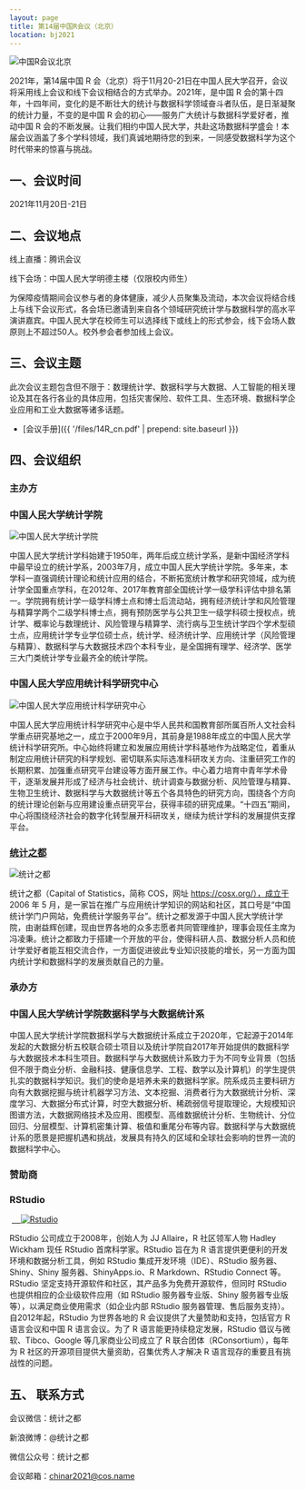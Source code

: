 ```yaml
---
layout: page
title: 第14届中国R会议（北京）
location: bj2021
---
```


<!-- picture -->
<div class="row">
  <div class="col-md-10 col-md-offset-1 text-center">
    <img src="{{ '/img/head-bj-2021.png' | prepend: site.baseurl }}" alt="中国R会议北京" class="img-responsive" />
  </div>
</div>

2021年，第14届中国 R 会（北京）将于11月20-21日在中国人民大学召开，会议将采用线上会议和线下会议相结合的方式举办。2021年，是中国 R 会的第十四年，十四年间，变化的是不断壮大的统计与数据科学领域奋斗者队伍，是日渐凝聚的统计力量，不变的是中国 R 会的初心——服务广大统计与数据科学爱好者，推动中国 R 会的不断发展。让我们相约中国人民大学，共赴这场数据科学盛会！本届会议涵盖了多个学科领域，我们真诚地期待您的到来，一同感受数据科学为这个时代带来的惊喜与挑战。

## 一、会议时间

2021年11月20日-21日

## 二、会议地点

线上直播：腾讯会议
 
线下会场：中国人民大学明德主楼（仅限校内师生）

为保障疫情期间会议参与者的身体健康，减少人员聚集及流动，本次会议将结合线上与线下会议形式，各会场已邀请到来自各个领域研究统计学与数据科学的高水平演讲嘉宾。中国人民大学在校师生可以选择线下或线上的形式参会，线下会场人数原则上不超过50人。校外参会者参加线上会议。

## 三、会议主题

此次会议主题包含但不限于：数理统计学、数据科学与大数据、人工智能的相关理论及其在各行各业的具体应用，包括灾害保险、软件工具、生态环境、数据科学企业应用和工业大数据等诸多话题。

- [会议手册]({{ '/files/14R_cn.pdf' | prepend: site.baseurl }})

## 四、会议组织

<h3 class ="text-center">主办方</h3>

### 中国人民大学统计学院

<div class="row">
  <div class="col-md-6 col-md-offset-3">
    <img src="{{ '/img/ruc-stat-logo.png' | prepend: site.baseurl }}" alt="中国人民大学统计学院" class="img-responsive center-block" />
  </div>
</div>

中国人民大学统计学科始建于1950年，两年后成立统计学系，是新中国经济学科中最早设立的统计学系，2003年7月，成立中国人民大学统计学院。多年来，本学科一直强调统计理论和统计应用的结合，不断拓宽统计教学和研究领域，成为统计学全国重点学科，在2012年、2017年教育部全国统计学一级学科评估中排名第一。学院拥有统计学一级学科博士点和博士后流动站，拥有经济统计学和风险管理与精算学两个二级学科博士点，拥有预防医学与公共卫生一级学科硕士授权点，统计学、概率论与数理统计、风险管理与精算学、流行病与卫生统计学四个学术型硕士点，应用统计学专业学位硕士点，统计学、经济统计学、应用统计学（风险管理与精算）、数据科学与大数据技术四个本科专业，是全国拥有理学、经济学、医学三大门类统计学专业最齐全的统计学院。<div class="row">

### 中国人民大学应用统计科学研究中心

<div class="row">
 <div class="col-md-6 col-md-offset-3">
    <img src="{{ '/img/ruc-cas-logo.png' | prepend: site.baseurl }}" alt="中国人民大学应用统计科学研究中心" class="img-responsive center-block" />
  </div>
</div>

中国人民大学应用统计科学研究中心是中华人民共和国教育部所属百所人文社会科学重点研究基地之一，成立于2000年9月，其前身是1988年成立的中国人民大学统计科学研究所。中心始终将建立和发展应用统计学科基地作为战略定位，着重从制定应用统计研究的科学规划、密切联系实际选准科研攻关方向、注重研究工作的长期积累、加强重点研究平台建设等方面开展工作。中心着力培育中青年学术骨干，逐渐发展并形成了经济与社会统计、统计调查与数据分析、风险管理与精算、生物卫生统计、数据科学与大数据统计等五个各具特色的研究方向，围绕各个方向的统计理论创新与应用建设重点研究平台，获得丰硕的研究成果。“十四五”期间，中心将围绕经济社会的数字化转型展开科研攻关，继续为统计学科的发展提供支撑平台。

### [统计之都](http://cosx.org/)

<div class="row">
  <div class="col-md-6 col-md-offset-3">
    <img src="{{ '/img/cos-logo.png' | prepend: site.baseurl }}" alt="统计之都" class="img-responsive center-block" />
  </div>
</div>

统计之都（Capital of Statistics，简称 COS，网址 https://cosx.org/），成立于 2006 年 5 月，是一家旨在推广与应用统计学知识的网站和社区，其口号是“中国统计学门户网站，免费统计学服务平台”。统计之都发源于中国人民大学统计学院，由谢益辉创建，现由世界各地的众多志愿者共同管理维护，理事会现任主席为冯凌秉。统计之都致力于搭建一个开放的平台，使得科研人员、数据分析人员和统计学爱好者能互相交流合作，一方面促进彼此专业知识技能的增长，另一方面为国内统计学和数据科学的发展贡献自己的力量。


<h3 class ="text-center">承办方</h3>

### 中国人民大学统计学院数据科学与大数据统计系

中国人民大学统计学院数据科学与大数据统计系成立于2020年，它起源于2014年发起的大数据分析五校联合硕士项目以及统计学院自2017年开始提供的数据科学与大数据技术本科生项目。数据科学与大数据统计系致力于为不同专业背景（包括但不限于商业分析、金融科技、健康信息学、工程、数学以及计算机）的学生提供扎实的数据科学知识。我们的使命是培养未来的数据科学家。院系成员主要科研方向有大数据挖掘与统计机器学习方法、文本挖掘、消费者行为大数据统计分析、深度学习、大数据分布式计算，时空大数据分析、稀疏弱信号提取理论，大规模知识图谱方法，大数据网络技术及应用、图模型、高维数据统计分析、生物统计、分位回归、分层模型、计算机密集计算、极值和重尾分布等内容。数据科学与大数据统计系的愿景是把握机遇和挑战，发展具有持久的区域和全球社会影响的世界一流的数据科学中心。

<h3 class ="text-center">赞助商</h3>

### RStudio

<div class="row">
  <div class="col-md-6 col-md-offset-3 text-center">
   <a href="https://www.rstudio.com/" title="Rstudio" target="_blank">
    <img src="{{ '/img/logo-rstudio.png' | prepend: site.baseurl }}" alt="Rstudio" class="img-responsive" />
    </a>
  </div>
</div>

RStudio 公司成立于2008年，创始人为 JJ Allaire，R 社区领军人物 Hadley Wickham 现任 RStudio 首席科学家。RStudio 旨在为 R 语言提供更便利的开发环境和数据分析工具，例如 RStudio 集成开发环境（IDE）、RStudio 服务器、Shiny、Shiny 服务器、ShinyApps.io、R Markdown、RStudio Connect 等。RStudio 坚定支持开源软件和社区，其产品多为免费开源软件，但同时 RStudio 也提供相应的企业级软件应用（如 RStudio 服务器专业版、Shiny 服务器专业版等），以满足商业使用需求（如企业内部 RStudio 服务器管理、售后服务支持）。自2012年起，RStudio 为世界各地的 R 会议提供了大量赞助和支持，包括官方 R 语言会议和中国 R 语言会议。为了 R 语言能更持续稳定发展，RStudio 倡议与微软、Tibco、Google 等几家商业公司成立了 R 联合团体（RConsortium），每年为 R 社区的开源项目提供大量资助，召集优秀人才解决 R 语言现存的重要且有挑战性的问题。

## 五、 联系方式

会议微信：统计之都

新浪微博：@统计之都

微信公众号：统计之都

会议邮箱：chinar2021@cos.name
